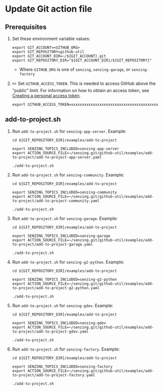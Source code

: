# Update Git action file

## Prerequisites

1. Set these environment variable values:

   ```console
   export GIT_ACCOUNT=<GITHUB_ORG>
   export GIT_REPOSITORY=github-util
   export GIT_ACCOUNT_DIR=~/${GIT_ACCOUNT}.git
   export GIT_REPOSITORY_DIR="${GIT_ACCOUNT_DIR}/${GIT_REPOSITORY}"
   ```

   - Where `GITHUB_ORG` is one of `senzing`, `senzing-garage`, or `senzing-factory`

1. :pencil2: Set `GITHUB_ACCESS_TOKEN`.
   This is needed to access GitHub above the "public" limit.
   For information on how to obtain an access token, see
   [Creating a personal access token].

   ```console
   export GITHUB_ACCESS_TOKEN=xxxxxxxxxxxxxxxxxxxxxxxxxxxxxxxxxxxxxxxx
   ```

## add-to-project.sh

1. Run `add-to-project.sh` for `senzing-app-server`.
   Example:

   ```console
   cd ${GIT_REPOSITORY_DIR}/examples/add-to-project

   export SENZING_TOPICS_INCLUDED=senzing-app-server
   export ACTION_SOURCE_FILE=~/senzing.git/github-util/examples/add-to-project/add-to-project-app-server.yaml

   ./add-to-project.sh
   ```

1. Run `add-to-project.sh` for `senzing-community`.
   Example:

   ```console
   cd ${GIT_REPOSITORY_DIR}/examples/add-to-project

   export SENZING_TOPICS_INCLUDED=senzing-community
   export ACTION_SOURCE_FILE=~/senzing.git/github-util/examples/add-to-project/add-to-project-community.yaml

   ./add-to-project.sh
   ```

1. Run `add-to-project.sh` for `senzing-garage`.
   Example:

   ```console
   cd ${GIT_REPOSITORY_DIR}/examples/add-to-project

   export SENZING_TOPICS_INCLUDED=senzing-garage
   export ACTION_SOURCE_FILE=~/senzing.git/github-util/examples/add-to-project/add-to-project-garage.yaml

   ./add-to-project.sh
   ```

1. Run `add-to-project.sh` for `senzing-g2-python`.
   Example:

   ```console
   cd ${GIT_REPOSITORY_DIR}/examples/add-to-project

   export SENZING_TOPICS_INCLUDED=senzing-g2-python
   export ACTION_SOURCE_FILE=~/senzing.git/github-util/examples/add-to-project/add-to-project-g2-python.yaml

   ./add-to-project.sh
   ```

1. Run `add-to-project.sh` for `senzing-gdev`.
   Example:

   ```console
   cd ${GIT_REPOSITORY_DIR}/examples/add-to-project

   export SENZING_TOPICS_INCLUDED=senzing-gdev
   export ACTION_SOURCE_FILE=~/senzing.git/github-util/examples/add-to-project/add-to-project-gdev.yaml

   ./add-to-project.sh
   ```

1. Run `add-to-project.sh` for `senzing-factory`.
   Example:

   ```console
   cd ${GIT_REPOSITORY_DIR}/examples/add-to-project

   export SENZING_TOPICS_INCLUDED=senzing-factory
   export ACTION_SOURCE_FILE=~/senzing.git/github-util/examples/add-to-project/add-to-project-factory.yaml

   ./add-to-project.sh
   ```

[Creating a personal access token]: https://docs.github.com/en/github/authenticating-to-github/keeping-your-account-and-data-secure/creating-a-personal-access-token
